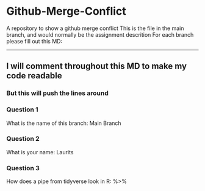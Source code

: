 # Github-Merge-Conflict
A repository to show a github merge conflict
This is the file in the main branch, and would normally be the assignment descrition
For each branch please fill out this MD:
____________

## I will comment throughout this MD to make my code readable
### But this will push the lines around

### Question 1 ###
What is the name of this branch: Main Branch

### Question 2 ###
What is your name: Laurits

### Question 3 ###
How does a pipe from tidyverse look in R: %>%

